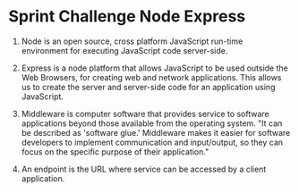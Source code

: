 # Sprint Challenge Node Express

1. Node is an open source, cross platform JavaScript run-time environment for executing JavaScript code server-side.

2. Express is a node platform that allows JavaScript to be used outside the Web Browsers, for creating web and network applications. This allows us to create the server and server-side code for an application using JavaScript. 

3. Middleware is computer software that provides service to software applications beyond those available from the operating system. "It can be described as 'software glue.' Middleware makes it easier for software developers to implement communication and input/output, so they can focus on the specific purpose of their application."

4. An endpoint is the URL where service can be accessed by a client application. 